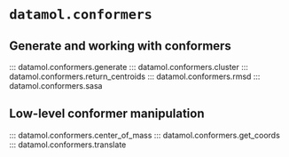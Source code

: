 # `datamol.conformers`

## Generate and working with conformers

::: datamol.conformers.generate
::: datamol.conformers.cluster
::: datamol.conformers.return_centroids
::: datamol.conformers.rmsd
::: datamol.conformers.sasa

## Low-level conformer manipulation

::: datamol.conformers.center_of_mass
::: datamol.conformers.get_coords
::: datamol.conformers.translate
